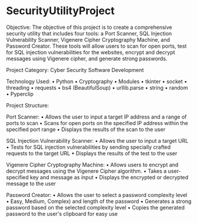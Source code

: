 # SecurityUtilityProject

Objective:
The objective of this project is to create a comprehensive security utility that includes four tools: a Port Scanner, SQL Injection Vulnerability Scanner, Vigenere Cipher Cryptography Machine, and Password Creator. These tools will allow users to scan for open ports, test for SQL injection vulnerabilities for the websites, encrypt and decrypt messages using Vigenere cipher, and generate strong passwords.

Project Category: 
Cyber Security Software Development

Technology Used:
•	Python
•	Cryptography
•	Modules
•	tkinter
•	socket
•	threading
•	requests
•	bs4 (BeautifulSoup)
•	urllib.parse
•	string
•	random
•	Pyperclip

Project Structure:

Port Scanner:
•	Allows the user to input a target IP address and a range of ports to scan
•	Scans for open ports on the specified IP address within the specified port range
•	Displays the results of the scan to the user

SQL Injection Vulnerability Scanner:
•	Allows the user to input a target URL
•	Tests for SQL injection vulnerabilities by sending specially crafted requests to the target URL
•	Displays the results of the test to the user

Vigenere Cipher Cryptography Machine:
•	Allows users to encrypt and decrypt messages using the Vigenere Cipher algorithm. 
•	Takes a user-specified key and message as input 
•	Displays the encrypted or decrypted message to the user

Password Creator:
•	Allows the user to select a password complexity level	
•	Easy, Medium, Complex) and length of the password
•	Generates a strong password based on the selected complexity level
•	Copies the generated password to the user's clipboard for easy use
